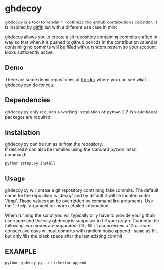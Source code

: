 ghdecoy
=======

ghdecoy is a tool to vandali^H optimize the github contributions calendar. 
It is inspired by [gitfiti](https://github.com/gelstudios/gitfiti) but
with a different use case in mind.

ghdecoy allows you to create a git repository containing commits crafted
in way so that when it is pushed to github periods in the contribution
calendar containing no commits will be filled with a random pattern so your
account looks sufficiently active.

Demo
------------
There are some demo repositories at [ttn-dcy](https://github.com/ttn-dcy)
where you can see what ghdecoy can do for you.

Dependencies
------------

ghdecoy.py only requires a working installation of python 2.7. No
additional packages are required.

Installation
------------

ghdecoy.py can be run as is from the repository.  
If desired it can also be installed using the standard python install command:
```shell
python setup.py install
```

Usage
-----

ghdecoy.py will create a git repository containing fake commits. The
default name for the repository is 'decoy' and by default it will
be located under '/tmp'. Those values can be overridden by command
line arguments. Use the '--help' argument for more detailed information.

When running the script you will typically only have to provide your
github username and the way ghdecoy is supposed to fill your graph.
Currently the following two modes are supported:
  fill   : fill all occurrences of 5 or more consecutive
           days without commits with random noise
  append : same as fill, but only fills the blank space
           after the last existing commit

EXAMPLE
-------
```shell
python ghdecoy.py -u tickelton append
```
